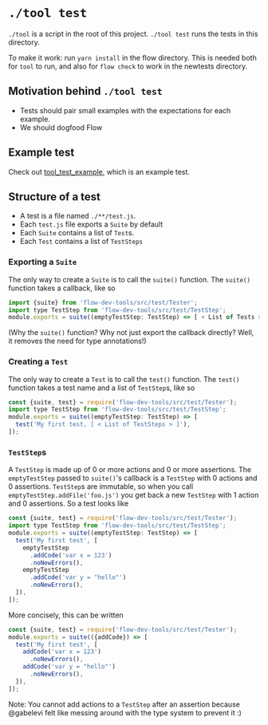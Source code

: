 # `./tool test`

`./tool` is a script in the root of this project. `./tool test` runs the tests in this directory.

To make it work: run `yarn install` in the flow directory. This is needed both for `tool` to run, and also for `flow check` to work in the newtests directory.

## Motivation behind `./tool test`

* Tests should pair small examples with the expectations for each example.
* We should dogfood Flow

## Example test

Check out [tool_test_example](https://github.com/facebook/flow/blob/master/newtests/tool_test_example/test.js), which is an example test.

## Structure of a test

* A test is a file named `./**/test.js`.
* Each `test.js` file exports a `Suite` by default
* Each `Suite` contains a list of `Test`s.
* Each `Test` contains a list of `TestSteps`

### Exporting a `Suite`

The only way to create a `Suite` is to call the `suite()` function. The `suite()` function takes a callback, like so

```JavaScript
import {suite} from 'flow-dev-tools/src/test/Tester';
import type TestStep from 'flow-dev-tools/src/test/TestStep';
module.exports = suite((emptyTestStep: TestStep) => [ < List of Tests >]);
```

(Why the `suite()` function? Why not just export the callback directly? Well, it removes the need for type annotations!)

### Creating a `Test`

The only way to create a `Test` is to call the `test()` function. The `test()` function takes a test name and a list of `TestStep`s, like so

```JavaScript
const {suite, test} = require('flow-dev-tools/src/test/Tester');
import type TestStep from 'flow-dev-tools/src/test/TestStep';
module.exports = suite((emptyTestStep: TestStep) => [
  test('My first test, [ < List of TestSteps > ]'),
]);
```

### `TestStep`s

A `TestStep` is made up of 0 or more actions and 0 or more assertions. The `emptyTestStep` passed to `suite()`'s callback is a `TestStep` with 0 actions and 0 assertions. `TestStep`s are immutable, so when you call `emptyTestStep.addFile('foo.js')` you get back a new `TestStep` with 1 action and 0 assertions. So a test looks like

```JavaScript
const {suite, test} = require('flow-dev-tools/src/test/Tester');
import type TestStep from 'flow-dev-tools/src/test/TestStep';
module.exports = suite((emptyTestStep: TestStep) => [
  test('My first test', [
    emptyTestStep
      .addCode('var x = 123')
      .noNewErrors(),
    emptyTestStep
      .addCode('var y = "hello"')
      .noNewErrors(),
  ]),
]);
```

More concisely, this can be written

```JavaScript
const {suite, test} = require('flow-dev-tools/src/test/Tester');
module.exports = suite(({addCode}) => [
  test('My first test', [
    addCode('var x = 123')
      .noNewErrors(),
    addCode('var y = "hello"')
      .noNewErrors(),
  ]),
]);
```

Note: You cannot add actions to a `TestStep` after an assertion because @gabelevi felt like messing around with the type system to prevent it :)
